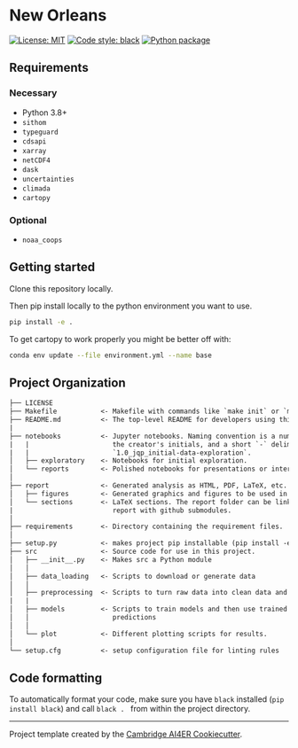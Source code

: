 # New Orleans

 [![License: MIT](https://img.shields.io/badge/License-MIT-blue.svg)](https://opensource.org/licenses/MIT)
 <a href="https://github.com/psf/black"><img alt="Code style: black" src="https://img.shields.io/badge/code%20style-black-000000.svg"></a>
 [![Python package](https://github.com/sdat2/new-orleans/actions/workflows/python-package.yml/badge.svg)](https://github.com/sdat2/new-orleans/actions/workflows/python-package.yml)

## Requirements

### Necessary

- Python 3.8+
- `sithom`
- `typeguard`
- `cdsapi`
- `xarray`
- `netCDF4`
- `dask`
- `uncertainties`
- `climada`
- `cartopy`

### Optional

- `noaa_coops`

## Getting started

Clone this repository locally.

Then pip install locally to the python environment you want to use.

```bash
pip install -e .
```

To get cartopy to work properly you might be better off with:

```bash
conda env update --file environment.yml --name base
```

## Project Organization

```txt
├── LICENSE
├── Makefile           <- Makefile with commands like `make init` or `make lint-requirements`
├── README.md          <- The top-level README for developers using this project.
|
├── notebooks          <- Jupyter notebooks. Naming convention is a number (for ordering),
|   |                     the creator's initials, and a short `-` delimited description, e.g.
|   |                     `1.0_jqp_initial-data-exploration`.
│   ├── exploratory    <- Notebooks for initial exploration.
│   └── reports        <- Polished notebooks for presentations or intermediate results.
│
├── report             <- Generated analysis as HTML, PDF, LaTeX, etc.
│   ├── figures        <- Generated graphics and figures to be used in reporting
│   └── sections       <- LaTeX sections. The report folder can be linked to your overleaf
|                         report with github submodules.
│
├── requirements       <- Directory containing the requirement files.
│
├── setup.py           <- makes project pip installable (pip install -e .) so src can be imported
├── src                <- Source code for use in this project.
│   ├── __init__.py    <- Makes src a Python module
│   │
│   ├── data_loading   <- Scripts to download or generate data
│   │
│   ├── preprocessing  <- Scripts to turn raw data into clean data and features for modeling
|   |
│   ├── models         <- Scripts to train models and then use trained models to make
│   │                     predictions
│   │
│   └── plot           <- Different plotting scripts for results.
│
└── setup.cfg          <- setup configuration file for linting rules
```

## Code formatting

To automatically format your code, make sure you have `black` installed (`pip install black`) and call
```black . ``` 
from within the project directory.

---

Project template created by the [Cambridge AI4ER Cookiecutter](https://github.com/ai4er-cdt/ai4er-cookiecutter).